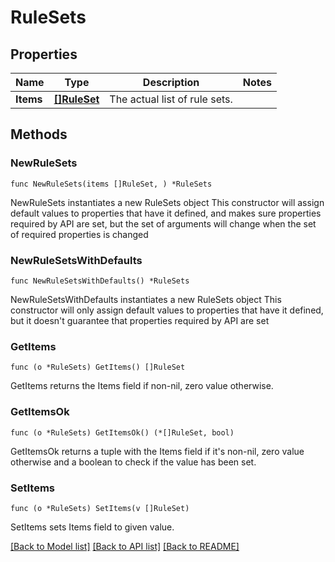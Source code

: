# RuleSets

## Properties

Name | Type | Description | Notes
------------ | ------------- | ------------- | -------------
**Items** | [**[]RuleSet**](RuleSet.md) | The actual list of rule sets. | 

## Methods

### NewRuleSets

`func NewRuleSets(items []RuleSet, ) *RuleSets`

NewRuleSets instantiates a new RuleSets object
This constructor will assign default values to properties that have it defined,
and makes sure properties required by API are set, but the set of arguments
will change when the set of required properties is changed

### NewRuleSetsWithDefaults

`func NewRuleSetsWithDefaults() *RuleSets`

NewRuleSetsWithDefaults instantiates a new RuleSets object
This constructor will only assign default values to properties that have it defined,
but it doesn't guarantee that properties required by API are set

### GetItems

`func (o *RuleSets) GetItems() []RuleSet`

GetItems returns the Items field if non-nil, zero value otherwise.

### GetItemsOk

`func (o *RuleSets) GetItemsOk() (*[]RuleSet, bool)`

GetItemsOk returns a tuple with the Items field if it's non-nil, zero value otherwise
and a boolean to check if the value has been set.

### SetItems

`func (o *RuleSets) SetItems(v []RuleSet)`

SetItems sets Items field to given value.



[[Back to Model list]](../README.md#documentation-for-models) [[Back to API list]](../README.md#documentation-for-api-endpoints) [[Back to README]](../README.md)


